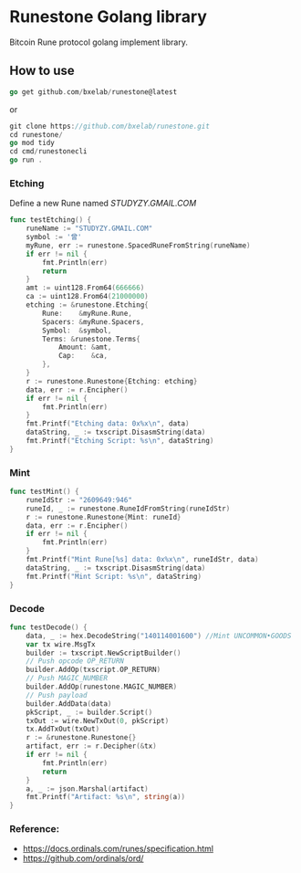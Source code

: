 # Runestone Golang library

Bitcoin Rune protocol golang implement library.

## How to use
 
```go
go get github.com/bxelab/runestone@latest
```
or
```go
git clone https://github.com/bxelab/runestone.git
cd runestone/
go mod tidy
cd cmd/runestonecli
go run .
```
### Etching

Define a new Rune named *STUDYZY.GMAIL.COM* 

```go
func testEtching() {
	runeName := "STUDYZY.GMAIL.COM"
	symbol := '曾'
	myRune, err := runestone.SpacedRuneFromString(runeName)
	if err != nil {
		fmt.Println(err)
		return
	}
	amt := uint128.From64(666666)
	ca := uint128.From64(21000000)
	etching := &runestone.Etching{
		Rune:    &myRune.Rune,
		Spacers: &myRune.Spacers,
		Symbol:  &symbol,
		Terms: &runestone.Terms{
			Amount: &amt,
			Cap:    &ca,
		},
	}
	r := runestone.Runestone{Etching: etching}
	data, err := r.Encipher()
	if err != nil {
		fmt.Println(err)
	}
	fmt.Printf("Etching data: 0x%x\n", data)
	dataString, _ := txscript.DisasmString(data)
	fmt.Printf("Etching Script: %s\n", dataString)
}
```

### Mint

```go
func testMint() {
	runeIdStr := "2609649:946"
	runeId, _ := runestone.RuneIdFromString(runeIdStr)
	r := runestone.Runestone{Mint: runeId}
	data, err := r.Encipher()
	if err != nil {
		fmt.Println(err)
	}
	fmt.Printf("Mint Rune[%s] data: 0x%x\n", runeIdStr, data)
	dataString, _ := txscript.DisasmString(data)
	fmt.Printf("Mint Script: %s\n", dataString)
}
```

### Decode

```go
func testDecode() {
	data, _ := hex.DecodeString("140114001600") //Mint UNCOMMON•GOODS
	var tx wire.MsgTx
	builder := txscript.NewScriptBuilder()
	// Push opcode OP_RETURN
	builder.AddOp(txscript.OP_RETURN)
	// Push MAGIC_NUMBER
	builder.AddOp(runestone.MAGIC_NUMBER)
	// Push payload
	builder.AddData(data)
	pkScript, _ := builder.Script()
	txOut := wire.NewTxOut(0, pkScript)
	tx.AddTxOut(txOut)
	r := &runestone.Runestone{}
	artifact, err := r.Decipher(&tx)
	if err != nil {
		fmt.Println(err)
		return
	}
	a, _ := json.Marshal(artifact)
	fmt.Printf("Artifact: %s\n", string(a))
}
```

### Reference:

* https://docs.ordinals.com/runes/specification.html
* https://github.com/ordinals/ord/
